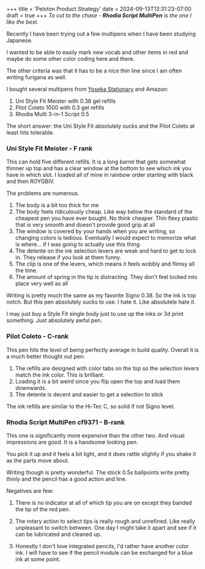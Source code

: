 +++
title = 'Peloton Product Strategy'
date = 2024-09-13T13:31:23-07:00
draft = true
+++
*To cut to the chase - **Rhodia Script MultiPen** is the one I like the best.*

Recently I have been trying out a few multipens when I have been studying Japanese.

I wanted to be able to easily mark new vocab and other items in red and maybe do some other color coding here and there.

The other criteria was that it has to be a nice thin line since I am often writing furigana as well.

I bought several multipens from [Yoseka Stationary](yosekastationery.com) and Amazon:

1. Uni Style Fit Meister with 0.38 gel refills
2. Pilot Coleto 1000 with 0.3 gel refills
3. Rhodia Multi 3-in-1 Script 0.5

The short answer: the Uni Style Fit absolutely sucks and the Pilot Coleto at least hits tolerable.

### Uni Style Fit Meister - F rank

This can hold five different refills. It is a long barrel that gets somewhat thinner up top and has a clear window at the bottom to see which ink you have in which slot. I loaded all of mine in rainbow order starting with black and then ROYGBIV.

The problems are numerous.
1. The body is a bit too thick for me
2. The body feels ridiculously cheap. Like way below the standard of the cheapest pen you have ever bought. No think cheaper. Thin flexy plastic that is very smooth and doesn't provide good grip at all
3. The window is covered by your hands when you are writing, so changing colors is tedious. Eventually I would expect to memorize what is where... if I was going to actually use this thing.
4. The detente on the ink selection levers are weak and hard to get to lock in. They release if you look at them funny.
5. The clip is one of the levers, which means it feels wobbly and flimsy all the time.
6. The amount of spring in the tip is distracting. They don't feel locked into place very well as all

Writing is pretty much the same as my favorite Signo 0.38. So the ink is top notch. But this pen absolutely sucks to use. I hate it. Like absolutele hate it.

I may just buy a Style Fit single body just to use up the inks or 3d print something. Just absolutely awful pen.

### Pilot Coleto - C-rank

This pen hits the level of being perfectly average in build quality. Overall it is a much better thought out pen:

1. The refills are designed with color tabs on the top so the selection levers match the ink color. This is brilliant.
2. Loading it is a bit weird since you flip open the top and load them downwards.
3. The detente is decent and easier to get a selection to stick

The ink refills are similar to the Hi-Tec C, so solid if not Signo level.

### Rhodia Script MultiPen cf9371 - B-rank

This one is significantly more expensive than the other two. And visual impressions are good. It is a handsome looking pen.

You pick it up and it feels a bit light, and it does rattle slightly if you shake it as the parts move about.

Writing though is pretty wonderful. The stock 0.5s ballpoints write pretty thinly and the pencil has a good action and line.

Negatives are few:

1. There is no indicator at all of which tip you are on except they banded the tip of the red pen.

2. The rotary action to select tips is really rough and unrefined. Like really unpleasant to switch between. One day I might take it apart and see if it can be lubricated and cleaned up.

3. Honestly I don't love integrated pencils, I'd rather have another color ink. I will have to see if the pencil module can be exchanged for a blue ink at some point.
